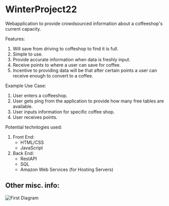 # WinterProject22

Webapplication to provide crowdsourced information about a coffeeshop's current capacity. 

Features:
1. Will save from driving to coffeshop to find it is full.
2. Simple to use.
3. Provide accurate information when data is freshly input.
4. Receive points to where a user can save for coffee.
5. Incentive to providing data will be that after certain points a user can receive enough to convert to a coffee.


Example Use Case:
1. User enters a coffeeshop.
2. User gets ping from the application to provide how many free tables are available.
3. User inputs information for specific coffee shop.
4. User receives points.


Potential technlogies used:
1. Front End:
    - HTML/CSS
    - JavaScript
2. Back End:
    - RestAPI
    - SQL
    - Amazon Web Services (for Hosting Servers)

Other misc. info:
- 

![First Diagram](https://user-images.githubusercontent.com/68760828/208490169-4acbdf08-a8b2-4864-b957-73e7ca2714ac.jpg)

